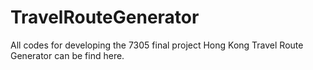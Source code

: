 # TravelRouteGenerator
All codes for developing the 7305 final project Hong Kong Travel Route Generator can be find here.
